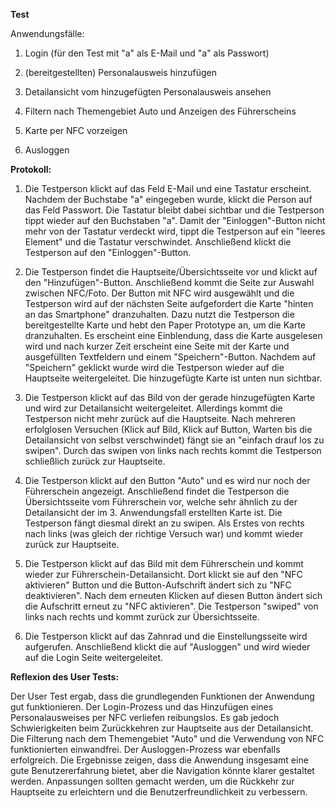 **Test**

Anwendungsfälle:

1. Login (für den Test mit "a" als E-Mail und "a" als Passwort)

2. (bereitgestellten) Personalausweis hinzufügen

3. Detailansicht vom hinzugefügten Personalausweis ansehen

4. Filtern nach Themengebiet Auto und Anzeigen des Führerscheins

5. Karte per NFC vorzeigen

6. Ausloggen

**Protokoll:**

1. Die Testperson klickt auf das Feld E-Mail und eine Tastatur erscheint. Nachdem der Buchstabe "a" eingegeben wurde, klickt die Person auf das Feld Passwort. Die Tastatur bleibt dabei sichtbar und die Testperson tippt wieder auf den Buchstaben "a". Damit der "Einloggen"-Button nicht mehr von der Tastatur verdeckt wird, tippt die Testperson auf ein "leeres Element" und die Tastatur verschwindet. Anschließend klickt die Testperson auf den "Einloggen"-Button.

2. Die Testperson findet die Hauptseite/Übersichtsseite vor und klickt auf den "Hinzufügen"-Button. Anschließend kommt die Seite zur Auswahl zwischen NFC/Foto. Der Button mit NFC wird ausgewählt und die Testperson wird auf der nächsten Seite aufgefordert die Karte "hinten an das Smartphone" dranzuhalten. Dazu nutzt die Testperson die bereitgestellte Karte und hebt den Paper Prototype an, um die Karte dranzuhalten. Es erscheint eine Einblendung, dass die Karte ausgelesen wird und nach kurzer Zeit erscheint eine Seite mit der Karte und ausgefüllten Textfeldern und einem "Speichern"-Button. Nachdem auf "Speichern" geklickt wurde wird die Testperson wieder auf die Hauptseite weitergeleitet. Die hinzugefügte Karte ist unten nun sichtbar.

3. Die Testperson klickt auf das Bild von der gerade hinzugefügten Karte und wird zur Detailansicht weitergeleitet. Allerdings kommt die Testperson nicht mehr zurück auf die Hauptseite. Nach mehreren erfolglosen Versuchen (Klick auf Bild, Klick auf Button, Warten bis die Detailansicht von selbst verschwindet) fängt sie an "einfach drauf los zu swipen". Durch das swipen von links nach rechts kommt die Testperson schließlich zurück zur Hauptseite.

4. Die Testperson klickt auf den Button "Auto" und es wird nur noch der Führerschein angezeigt. Anschließend findet die Testperson die Übersichtsseite vom Führerschein vor, welche sehr ähnlich zu der Detailansicht der im 3. Anwendungsfall erstellten Karte ist. Die Testperson fängt diesmal direkt an zu swipen. Als Erstes von rechts nach links (was gleich der richtige Versuch war) und kommt wieder zurück zur Hauptseite.

5. Die Testperson klickt auf das Bild mit dem Führerschein und kommt wieder zur Führerschein-Detailansicht. Dort klickt sie auf den "NFC aktivieren" Button und die Button-Aufschrift ändert sich zu "NFC deaktivieren". Nach dem erneuten Klicken auf diesen Button ändert sich die Aufschritt erneut zu "NFC aktivieren". Die Testperson "swiped" von links nach rechts und kommt zurück zur Übersichtsseite.

6. Die Testperson klickt auf das Zahnrad und die Einstellungsseite wird aufgerufen. Anschließend klickt die auf "Ausloggen" und wird wieder auf die Login Seite weitergeleitet.

**Reflexion des User Tests:**

Der User Test ergab, dass die grundlegenden Funktionen der Anwendung gut funktionieren. Der Login-Prozess und das Hinzufügen eines Personalausweises per NFC verliefen reibungslos. Es gab jedoch Schwierigkeiten beim Zurückkehren zur Hauptseite aus der Detailansicht. Die Filterung nach dem Themengebiet "Auto" und die Verwendung von NFC funktionierten einwandfrei. Der Ausloggen-Prozess war ebenfalls erfolgreich. Die Ergebnisse zeigen, dass die Anwendung insgesamt eine gute Benutzererfahrung bietet, aber die Navigation könnte klarer gestaltet werden. Anpassungen sollten gemacht werden, um die Rückkehr zur Hauptseite zu erleichtern und die Benutzerfreundlichkeit zu verbessern.